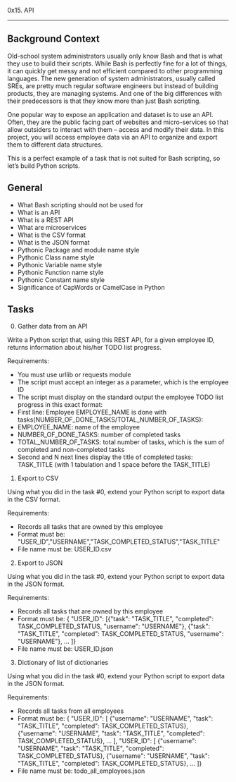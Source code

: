 0x15. API
________________________________
Background Context
------------------

Old-school system administrators usually only know Bash and that is what they use to build their scripts. While Bash is perfectly fine for a lot of things, it can quickly get messy and not efficient compared to other programming languages. The new generation of system administrators, usually called SREs, are pretty much regular software engineers but instead of building products, they are managing systems. And one of the big differences with their predecessors is that they know more than just Bash scripting.

One popular way to expose an application and dataset is to use an API. Often, they are the public facing part of websites and micro-services so that allow outsiders to interact with them – access and modify their data. In this project, you will access employee data via an API to organize and export them to different data structures.

This is a perfect example of a task that is not suited for Bash scripting, so let’s build Python scripts.

General
-------

 - What Bash scripting should not be used for
 - What is an API
 - What is a REST API
 - What are microservices
 - What is the CSV format
 - What is the JSON format
 - Pythonic Package and module name style
 - Pythonic Class name style
 - Pythonic Variable name style
 - Pythonic Function name style
 - Pythonic Constant name style
 - Significance of CapWords or CamelCase in Python

Tasks
-----

0. Gather data from an API

Write a Python script that, using this REST API, for a given employee ID, returns information about his/her TODO list progress.

Requirements:

 - You must use urllib or requests module
 - The script must accept an integer as a parameter, which is the employee ID
 - The script must display on the standard output the employee TODO list progress in this exact format:
 - First line: Employee EMPLOYEE_NAME is done with tasks(NUMBER_OF_DONE_TASKS/TOTAL_NUMBER_OF_TASKS):
 - EMPLOYEE_NAME: name of the employee
 - NUMBER_OF_DONE_TASKS: number of completed tasks
 - TOTAL_NUMBER_OF_TASKS: total number of tasks, which is the sum of completed and non-completed tasks
 - Second and N next lines display the title of completed tasks: TASK_TITLE (with 1 tabulation and 1 space before the TASK_TITLE)

1. Export to CSV

Using what you did in the task #0, extend your Python script to export data in the CSV format.

Requirements:

 - Records all tasks that are owned by this employee
 - Format must be: "USER_ID","USERNAME","TASK_COMPLETED_STATUS","TASK_TITLE"
 - File name must be: USER_ID.csv

2. Export to JSON

Using what you did in the task #0, extend your Python script to export data in the JSON format.

Requirements:

 - Records all tasks that are owned by this employee
 - Format must be: { "USER_ID": [{"task": "TASK_TITLE", "completed": TASK_COMPLETED_STATUS, "username": "USERNAME"}, {"task": "TASK_TITLE", "completed": TASK_COMPLETED_STATUS, "username": "USERNAME"}, ... ]}
 - File name must be: USER_ID.json

3. Dictionary of list of dictionaries

Using what you did in the task #0, extend your Python script to export data in the JSON format.

Requirements:

 - Records all tasks from all employees
 - Format must be: { "USER_ID": [ {"username": "USERNAME", "task": "TASK_TITLE", "completed": TASK_COMPLETED_STATUS}, {"username": "USERNAME", "task": "TASK_TITLE", "completed": TASK_COMPLETED_STATUS}, ... ], "USER_ID": [ {"username": "USERNAME", "task": "TASK_TITLE", "completed": TASK_COMPLETED_STATUS}, {"username": "USERNAME", "task": "TASK_TITLE", "completed": TASK_COMPLETED_STATUS}, ... ]}
 - File name must be: todo_all_employees.json
